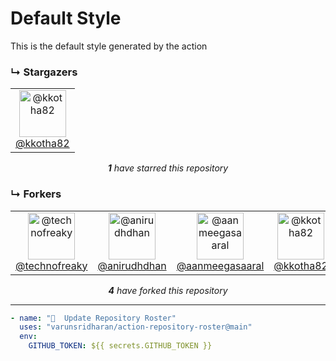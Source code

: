 # Default Style
This is the default style generated by the action

### ↳ Stargazers

<!-- REPOSITORY_STARS:START -->
<table><tbody><tr><td align="center"><a href="https://github.com/kkotha82" rel="nofollow"><img src="https://avatars3.githubusercontent.com/u/15326217?v=4" alt="@kkotha82" style="max-width:100%;" width="75px;"><br/>@kkotha82</a> </td></tr></tbody></table><p align="center"><i><b>1</b> have starred this repository</i></p>
<!-- REPOSITORY_STARS:END -->

### ↳ Forkers

<!-- REPOSITORY_FORKS:START -->
<table><tbody><tr><td align="center"><a href="https://github.com/technofreaky" rel="nofollow"><img src="https://avatars1.githubusercontent.com/u/32121790?v=4" alt="@technofreaky" style="max-width:100%;" width="75px;"><br/>@technofreaky</a> </td><td align="center"><a href="https://github.com/anirudhdhan" rel="nofollow"><img src="https://avatars2.githubusercontent.com/u/68533015?v=4" alt="@anirudhdhan" style="max-width:100%;" width="75px;"><br/>@anirudhdhan</a> </td><td align="center"><a href="https://github.com/aanmeegasaaral" rel="nofollow"><img src="https://avatars0.githubusercontent.com/u/66984783?v=4" alt="@aanmeegasaaral" style="max-width:100%;" width="75px;"><br/>@aanmeegasaaral</a> </td><td align="center"><a href="https://github.com/kkotha82" rel="nofollow"><img src="https://avatars3.githubusercontent.com/u/15326217?v=4" alt="@kkotha82" style="max-width:100%;" width="75px;"><br/>@kkotha82</a> </td></tr></tbody></table><p align="center"><i><b>4</b> have forked this repository</i></p>
<!-- REPOSITORY_FORKS:END -->

---

```yml
- name: "🐔  Update Repository Roster"
  uses: "varunsridharan/action-repository-roster@main"
  env:
    GITHUB_TOKEN: ${{ secrets.GITHUB_TOKEN }}
```


